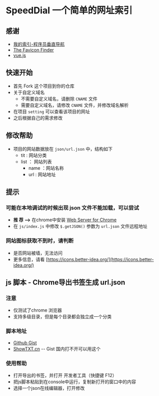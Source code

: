 # SpeedDial  一个简单的网址索引

## 感谢

- [我的索引-程序员垂直导航](http://www.51index.cn/)
- [The Favicon Finder](https://icons.better-idea.org/)
- [vue.js](https://vuejs.org/)


## 快速开始

- 首先 Fork 这个项目到你的仓库
- 关于自定义域名
  - 不需要自定义域名，请删除 `CNAME` 文件
  - 需要自定义域名，请修改 `CNAME` 文件，并修改域名解析
- 在项目 `setting` 可以查看该项目的网址
- 之后根据自己的需求修改

## 修改帮助

- 项目的网站数据放在 `json/url.json` 中，结构如下
  - tit : 网站分类
  - list ： 网站列表
      - name ：网站名称
      - url : 网站地址

## 提示

### 可能在本地调试的时候出现 json 文件不能加载，可以尝试

- **推 荐 -->**  在chrome中安装 [Web Server for Chrome](https://chrome.google.com/webstore/detail/web-server-for-chrome/ofhbbkphhbklhfoeikjpcbhemlocgigb)
- 在 `js/index.js` 中修改 `$.getJSON()` 参数为 `url.json` 文件远程地址

### 网站图标获取不到时，请判断

- 是否网站被墙，无法访问
- 更多信息，请看 [https://icons.better-idea.org/](https://icons.better-idea.org/)

## js 脚本 - Chrome导出书签生成 url.json

### 注意

- 仅测试了chrome 浏览器
- 支持多级目录，但是每个目录都会独立成一个分类

### 脚本地址
- [Github Gist](https://gist.github.com/f12998765/77c509ed409fdab288ddd0bf9ccdeb47)
- [ShowTXT.cn](http://showtxt.cn/s/d4e421url)  -- Gist 国内打不开可以用这个

### 使用帮助
- 打开导出的书签，并打开 开发者工具（快捷键 F12）
- 把js脚本粘贴到在console中运行，复制新打开的窗口中的内容
- 选择一个json在线编辑器，打开修改
